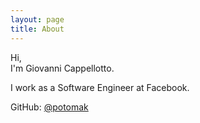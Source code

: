 ```yaml
---
layout: page
title: About
---
```


<div id="mosaic" data-src="{{ '/assets/me.jpg' | relative_url }}"></div>
<script type="text/javascript" src="{{ '/javascripts/mosaic.js' | relative_url }}"></script>

Hi,<br>
I'm Giovanni Cappellotto.

I work as a Software Engineer at Facebook.

GitHub: [@potomak](https://github.com/potomak)
